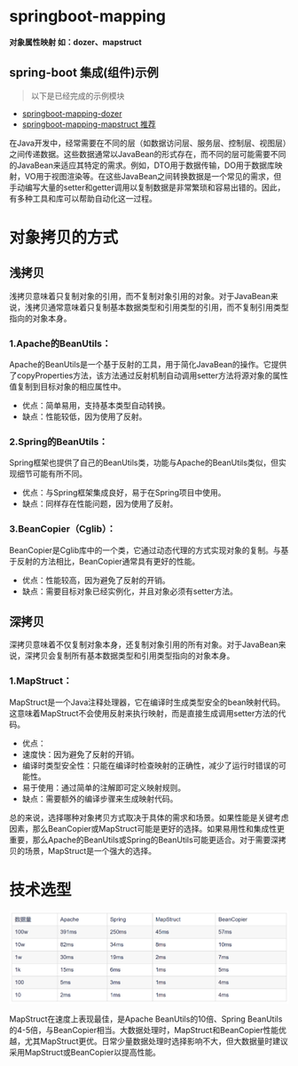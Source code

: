 # springboot-mapping

**对象属性映射 如：dozer、mapstruct**

## spring-boot 集成(组件)示例

> 以下是已经完成的示例模块

- [springboot-mapping-dozer](./springboot-mapping-dozer)
- [springboot-mapping-mapstruct 推荐](./springboot-mapping-mapstruct)

在Java开发中，经常需要在不同的层（如数据访问层、服务层、控制层、视图层）之间传递数据。这些数据通常以JavaBean的形式存在，而不同的层可能需要不同的JavaBean来适应其特定的需求。例如，DTO用于数据传输，DO用于数据库映射，VO用于视图渲染等。在这些JavaBean之间转换数据是一个常见的需求，但手动编写大量的setter和getter调用以复制数据是非常繁琐和容易出错的。因此，有多种工具和库可以帮助自动化这一过程。

# 对象拷贝的方式

## 浅拷贝

浅拷贝意味着只复制对象的引用，而不复制对象引用的对象。对于JavaBean来说，浅拷贝通常意味着只复制基本数据类型和引用类型的引用，而不复制引用类型指向的对象本身。

### 1.Apache的BeanUtils：

Apache的BeanUtils是一个基于反射的工具，用于简化JavaBean的操作。它提供了copyProperties方法，该方法通过反射机制自动调用setter方法将源对象的属性值复制到目标对象的相应属性中。

* 优点：简单易用，支持基本类型自动转换。
* 缺点：性能较低，因为使用了反射。

### 2.Spring的BeanUtils：

Spring框架也提供了自己的BeanUtils类，功能与Apache的BeanUtils类似，但实现细节可能有所不同。

* 优点：与Spring框架集成良好，易于在Spring项目中使用。
* 缺点：同样存在性能问题，因为使用了反射。

### 3.BeanCopier（Cglib）：

BeanCopier是Cglib库中的一个类，它通过动态代理的方式实现对象的复制。与基于反射的方法相比，BeanCopier通常具有更好的性能。

* 优点：性能较高，因为避免了反射的开销。
* 缺点：需要目标对象已经实例化，并且对象必须有setter方法。

## 深拷贝

深拷贝意味着不仅复制对象本身，还复制对象引用的所有对象。对于JavaBean来说，深拷贝会复制所有基本数据类型和引用类型指向的对象本身。

### 1.MapStruct：

MapStruct是一个Java注释处理器，它在编译时生成类型安全的bean映射代码。这意味着MapStruct不会使用反射来执行映射，而是直接生成调用setter方法的代码。

* 优点：
* 速度快：因为避免了反射的开销。
* 编译时类型安全性：只能在编译时检查映射的正确性，减少了运行时错误的可能性。
* 易于使用：通过简单的注解即可定义映射规则。
* 缺点：需要额外的编译步骤来生成映射代码。

总的来说，选择哪种对象拷贝方式取决于具体的需求和场景。如果性能是关键考虑因素，那么BeanCopier或MapStruct可能是更好的选择。如果易用性和集成性更重要，那么Apache的BeanUtils或Spring的BeanUtils可能更适合。对于需要深拷贝的场景，MapStruct是一个强大的选择。

# 技术选型

![img.png](img.png)

MapStruct在速度上表现最佳，是Apache BeanUtils的10倍、Spring BeanUtils的4-5倍，与BeanCopier相当。大数据处理时，MapStruct和BeanCopier性能优越，尤其MapStruct更优。日常少量数据处理时选择影响不大，但大数据量时建议采用MapStruct或BeanCopier以提高性能。